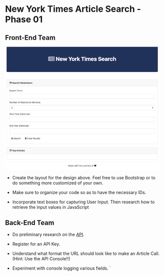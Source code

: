 # New York Times Article Search - Phase 01

## Front-End Team
![nyt-search](Images/nyt.png)

* Create the layout for the design above. Feel free to use Bootstrap or to do something more customized of your own.

* Make sure to organize your code so as to have the necessary IDs.

* Incorporate text boxes for capturing User Input. Then research how to retrieve the input values in JavaScript

## Back-End Team

* Do preliminary research on the [API](http://developer.nytimes.com/article_search_v2.json).

* Register for an API Key.

* Understand what format the URL should look like to make an Article Call. (Hint: Use the API Console!!)

* Experiment with console logging various fields.
`
